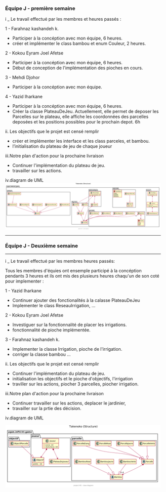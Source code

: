 
### Équipe J - première semaine


i _ Le travail effectué par les membres et heures passés :

1 -  Farahnaz kashandeh k. 
- Participer à la concéption avec mon équipe, 6 heures.
- créer et implémenter le class bambou et enum Couleur, 2 heures.

2 -  Kokou Eyram Joel Afetse
-  Participer à la concéption avec mon équipe, 6 heures.
-  Début de conception de l'implémentation des pioches en cours.

3 -  Mehdi Djohor
- Participer à la concéption avec mon équipe.

4 -  Yazid Iharkane
- Participer à la concéption avec mon équipe, 6 heures.
- Créer la classe PlateauDeJeu. Actuellement, elle permet de deposer les Parcelles sur le plateau, 
elle affiche les coordonnées des parcelles deposées et les positions possibles pour le prochain depot. 6h


ii. Les objectifs que le projet est censé remplir

- créer et implémenter les interface et les class parceles, et bambou.
- l’initialisation du plateau de jeu de chaque joueur


iii.Notre plan d'action pour la prochaine livraison
- Continuer l'implémentation du plateau de jeu.
- travailler sur les actions. 

iv.diagram de UML 
![conception_semaine1](img/class_diagramme_tp2_v1.png)


*********************************
### Équipe J - Deuxième semaine
*********************************
i _ Le travail effectué par les membres heures passés:

Tous les membres d'équies ont ensemple participé à la concéption  
pendants 3 heures et ils ont mis des plusieurs heures chaqu'un de son coté
pour implementer : 

1 -  Yazid Iharkane
- Continuer ajouter des fonctionalités à la calasse PlateauDeJeu
- Implementer le class ReseauIrrigation, ...

2 -  Kokou Eyram Joel Afetse
- Investiguer sur la fonctionnalité de placer les irrigations.
- fonctionnalité de pioche implémentée.


3 -  Farahnaz kashandeh k. 
- Implementer la classe Irrigation, pioche de l'irrigation.
- corriger la classe bambou ...

ii. Les objectifs que le projet est censé remplir 

- Continuer l'implémentation du plateau de jeu.
- initialisation les objectifs et le pioche d'objectifs, l'irrigation 
- traviller sur les actions, piocher 3 parcelles, piocher irrigation. 


iii.Notre plan d'action pour la prochaine livraison

- Continuer travailler sur les actions, deplacer le jardinier,
- travailler sur la prtie des décision.


iv.diagram de UML 

![conception_semaine2](img/class_diagramme_tp2_v2.png)









